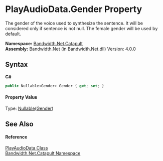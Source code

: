 ﻿# PlayAudioData.Gender Property 
 

The gender of the voice used to synthesize the sentence. It will be considered only if sentence is not null. The female gender will be used by default.

**Namespace:**&nbsp;<a href ="N_Bandwidth_Net_Catapult.md">Bandwidth.Net.Catapult</a><br />**Assembly:**&nbsp;Bandwidth.Net (in Bandwidth.Net.dll) Version: 4.0.0

## Syntax

**C#**<br />
``` C#
public Nullable<Gender> Gender { get; set; }
```


#### Property Value
Type: <a href="http://msdn2.microsoft.com/en-us/library/b3h38hb0" target="_blank">Nullable</a>(<a href ="T_Bandwidth_Net_Catapult_Gender.md">Gender</a>)

## See Also


#### Reference
<a href ="T_Bandwidth_Net_Catapult_PlayAudioData.md">PlayAudioData Class</a><br /><a href ="N_Bandwidth_Net_Catapult.md">Bandwidth.Net.Catapult Namespace</a><br />